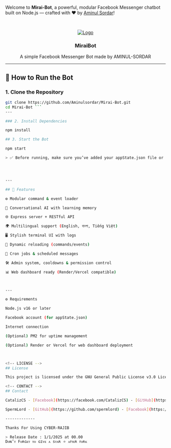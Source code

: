 Welcome to **Mirai-Bot**, a powerful, modular Facebook Messenger chatbot built on Node.js — crafted with ❤️ by [Aminul Sordar](https://github.com/Aminulsordar)!

<br />
<p align="center">
    <a href="https://github.com/miraiPr0ject/miraiv2">
        <img src="https://i.imgur.com/sxW5AWa.png" alt="Logo">
    </a>

<h3 align="center">MiraiBot</h3>

<p align="center">
    A simple Facebook Messenger Bot made by AMINUL-SORDAR

---

## 🚀 How to Run the Bot

### 1. Clone the Repository

```bash
git clone https://github.com/Aminulsordar/Mirai-Bot.git
cd Mirai-Bot ```
---

### 2. Install Dependencies

npm install

## 3. Start the Bot

npm start

> ✅ Before running, make sure you’ve added your appState.json file or configured login credentials correctly.




---

## 🧩 Features

⚙️ Modular command & event loader

🧠 Conversational AI with learning memory

🌐 Express server + RESTful API

🌍 Multilingual support (English, বাংলা, Tiếng Việt)

🖥 Stylish terminal UI with logs

🔁 Dynamic reloading (commands/events)

📅 Cron jobs & scheduled messages

🛠 Admin system, cooldowns & permission control

📊 Web dashboard ready (Render/Vercel compatible)



---

⚙️ Requirements

Node.js v16 or later

Facebook account (for appState.json)

Internet connection

(Optional) PM2 for uptime management

(Optional) Render or Vercel for web dashboard deployment



<!-- LICENSE -->
## License

This project is licensed under the GNU General Public License v3.0 License - see the [LICENSE](LICENSE) file.

<!-- CONTACT -->
## Contact

CatalizCS - [Facebook](https://facebook.com/CatalizCS) - [GitHub](https://github.com/catalizcs) - miraiv2.official@gmail.com

SpermLord - [GitHub](https://github.com/spermlord) - [Facebook](https://fb.me/MyNameIsSpermLord)

-------------

Thanks For Using CYBER-RAJIB

> Release Date : 1/1/2025 at 00.00
Dᴏɴ’ᴛ Fᴏʀɢᴇᴛ ᴛᴏ ɢɪᴠᴇ ᴀ sᴛᴀʀ ⭐️ ᴀꜰᴛᴇʀ ꜰᴏʀᴋ
